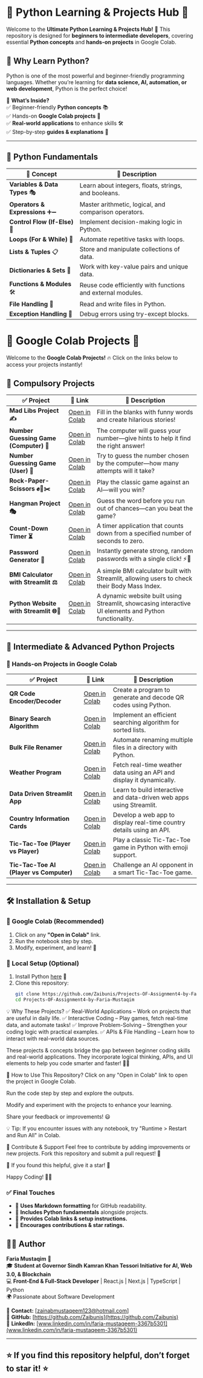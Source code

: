 # 🚀 Python Learning & Projects Hub 🚀  

Welcome to the **Ultimate Python Learning & Projects Hub!** 🎯 This repository is designed for **beginners to intermediate developers**, covering essential **Python concepts** and **hands-on projects** in Google Colab.  

## 📌 Why Learn Python?  
Python is one of the most powerful and beginner-friendly programming languages. Whether you’re learning for **data science, AI, automation, or web development**, Python is the perfect choice!  

🌟 **What’s Inside?**  
✅ Beginner-friendly **Python concepts** 📚  
✅ Hands-on **Google Colab projects** 🚀  
✅ **Real-world applications** to enhance skills 🛠️  
✅ Step-by-step **guides & explanations** 🧠  

---

## 🎯 **Python Fundamentals**  

| 📝 Concept | 📜 Description |
|------------|--------------|
| **Variables & Data Types** 🎭 | Learn about integers, floats, strings, and booleans. |
| **Operators & Expressions** ➕➖ | Master arithmetic, logical, and comparison operators. |
| **Control Flow (If-Else)** 🔄 | Implement decision-making logic in Python. |
| **Loops (For & While)** 🔁 | Automate repetitive tasks with loops. |
| **Lists & Tuples** 📋 | Store and manipulate collections of data. |
| **Dictionaries & Sets** 📂 | Work with key-value pairs and unique data. |
| **Functions & Modules** 🛠️ | Reuse code efficiently with functions and external modules. |
| **File Handling** 📁 | Read and write files in Python. |
| **Exception Handling** 🚨 | Debug errors using try-except blocks. |

# 🚀 Google Colab Projects 🚀  
Welcome to the **Google Colab Projects!** 🔥 Click on the links below to access your projects instantly!  

## 📌 Compulsory Projects  

| ✅ Project | 🔗 Link | 📜 Description |
|-----------|---------|---------------|
| **Mad Libs Project ✍️** | [Open in Colab](https://colab.research.google.com/drive/1D6vB351jkUsCdsp9AodzfSzsWV_P-I0M?usp=sharing) | Fill in the blanks with funny words and create hilarious stories! |
| **Number Guessing Game (Computer) 🤖** | [Open in Colab](https://colab.research.google.com/drive/1WFz6MDhI0KPZcBx3FK0MXub5xEDLOL60?usp=sharing) | The computer will guess your number—give hints to help it find the right answer! |
| **Number Guessing Game (User) 🎯** | [Open in Colab](https://colab.research.google.com/drive/1ibwxlcK9Bx9NmTVR2Ih1x8LqgwjIryxb?usp=sharing) | Try to guess the number chosen by the computer—how many attempts will it take? |
| **Rock-Paper-Scissors ✊📄✂️** | [Open in Colab](https://colab.research.google.com/drive/1eXx6DGFxujd8X_mn3Na4Eti5NqP9mmPd?usp=sharing) | Play the classic game against an AI—will you win? |
| **Hangman Project 🎭** | [Open in Colab](https://colab.research.google.com/drive/1ohHENOUxjREULRHgSMnvr8irj2NZeUIf?usp=sharing) | Guess the word before you run out of chances—can you beat the game? |
| **Count-Down Timer ⏳** | [Open in Colab](https://colab.research.google.com/drive/1T8gTaDuYjDw98lztzFghFBoHyju7mnwN?usp=sharing) | A timer application that counts down from a specified number of seconds to zero. |
| **Password Generator 🔐** | [Open in Colab](https://colab.research.google.com/drive/1EW-sRVPUIruWfvRz3igk8sGPYHsgKjrS?usp=sharing) | Instantly generate strong, random passwords with a single click! ⚡🔑 |
| **BMI Calculator with Streamlit ⚖️** | [Open in Colab](https://colab.research.google.com/drive/1Ubu-0jhhSMeRxBoLq9PchlRnYHWtmfQI?usp=sharing) | A simple BMI calculator built with Streamlit, allowing users to check their Body Mass Index. |
| **Python Website with Streamlit 🌐🐍** | [Open in Colab](https://colab.research.google.com/drive/1YFdeys-IHsZiOjODJFbAH5rQia7oGvjC?usp=sharing) | A dynamic website built using Streamlit, showcasing interactive UI elements and Python functionality. |


---

## 🚀 **Intermediate & Advanced Python Projects**  

### **🔹 Hands-on Projects in Google Colab**  

| ✅ Project | 🔗 Link | 📜 Description |
|-----------|---------|---------------|
| **QR Code Encoder/Decoder** | [Open in Colab](https://colab.research.google.com/drive/1UhFqjqq3xnogzA4_TpTVVEQpaZepYrGB?usp=sharing) | Create a program to generate and decode QR codes using Python. |
| **Binary Search Algorithm** | [Open in Colab](https://colab.research.google.com/drive/1cS0P1ttE1wWEjSrAaGVbEgaAuNCQkiW8?usp=sharing) | Implement an efficient searching algorithm for sorted lists. |
| **Bulk File Renamer** | [Open in Colab](https://colab.research.google.com/drive/1SVM0y3WyMKNot2LASpAD2X1Ilwta4tYq?usp=sharing) | Automate renaming multiple files in a directory with Python. |
| **Weather Program** | [Open in Colab](https://colab.research.google.com/drive/1a0ysAv3tKu474__u1s--4PodP7ohuPCf?usp=sharing) | Fetch real-time weather data using an API and display it dynamically. |
| **Data Driven Streamlit App** | [Open in Colab](https://colab.research.google.com/drive/1akQAsvmq17vDVvXuUc0X99PHAhV7lSNr?usp=sharing) | Learn to build interactive and data-driven web apps using Streamlit. |
| **Country Information Cards** | [Open in Colab](https://colab.research.google.com/drive/1o2T-4aVcOycI_zfVXET2c1tGI-tJH9mQ?usp=sharing) | Develop a web app to display real-time country details using an API. |
| **Tic-Tac-Toe (Player vs Player)** | [Open in Colab](https://colab.research.google.com/drive/your_link_here?usp=sharing) | Play a classic Tic-Tac-Toe game in Python with emoji support. |
| **Tic-Tac-Toe AI (Player vs Computer)** | [Open in Colab](https://colab.research.google.com/drive/your_link_here?usp=sharing) | Challenge an AI opponent in a smart Tic-Tac-Toe game. |

---

## 🛠️ **Installation & Setup**  

### **🔹 Google Colab (Recommended)**
1. Click on any **"Open in Colab"** link.
2. Run the notebook step by step.
3. Modify, experiment, and learn! 🚀  

### **🔹 Local Setup (Optional)**
1. Install Python [here](https://www.python.org/downloads/) 🐍  
2. Clone this repository:  
   ```bash
   git clone https://github.com/Zaibunis/Projects-OF-Assignment4-by-Faria-Mustaqim.git
   cd Projects-OF-Assignment4-by-Faria-Mustaqim
   
💡 Why These Projects?
✅ Real-World Applications – Work on projects that are useful in daily life.
✅ Interactive Coding – Play games, fetch real-time data, and automate tasks!
✅ Improve Problem-Solving – Strengthen your coding logic with practical examples.
✅ APIs & File Handling – Learn how to interact with real-world data sources.

These projects & concepts bridge the gap between beginner coding skills and real-world applications. They incorporate logical thinking, APIs, and UI elements to help you code smarter and faster! 🚀🔥

📢 How to Use This Repository?
Click on any "Open in Colab" link to open the project in Google Colab.

Run the code step by step and explore the outputs.

Modify and experiment with the projects to enhance your learning.

Share your feedback or improvements! 😃

💡 Tip: If you encounter issues with any notebook, try "Runtime > Restart and Run All" in Colab.

🤝 Contribute & Support
Feel free to contribute by adding improvements or new projects. Fork this repository and submit a pull request! 🚀

🌟 If you found this helpful, give it a star! 🌟

Happy Coding! 🎉🚀

### **✅ Final Touches**  
- 🔹 **Uses Markdown formatting** for GitHub readability.  
- 🔹 **Includes Python fundamentals** alongside projects.  
- 🔹 **Provides Colab links & setup instructions.**  
- 🔹 **Encourages contributions & star ratings.**  

## 👨‍💻 Author  

**Faria Mustaqim** 🚀  
🎓 **Student at Governor Sindh Kamran Khan Tessori Initiative for AI, Web 3.0, & Blockchain**  
💻 **Front-End & Full-Stack Developer** | React.js | Next.js | TypeScript | Python  
🌍 Passionate about Software Development  

📧 **Contact:** [zainabmustaqeem123@hotmail.com]  
🔗 **GitHub:** [https://github.com/Zaibunis](https://github.com/Zaibunis)  
🔗 **LinkedIn:** [www.linkedin.com/in/faria-mustaqeem-3367b5301](www.linkedin.com/in/faria-mustaqeem-3367b5301)  

---

⭐ **If you find this repository helpful, don’t forget to star it!** ⭐  
---
